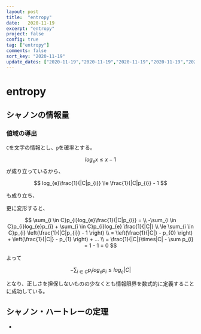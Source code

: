 ```yaml
---
layout: post
title:  "entropy"
date:   2020-11-19
excerpt: "entropy"
project: false
config: true
tag: ["entropy"]
comments: false
sort_key: "2020-11-19"
update_dates: ["2020-11-19","2020-11-19","2020-11-19","2020-11-19","2020-11-19"]
---
```


# entropy

## シャノンの情報量

### 値域の導出
`C`を文字の情報とし、`p`を確率とする。  

$$
{log}_{e}x \leq x-1
$$
が成り立っているから、

$$
log_{e}\frac{1}{|C|p_{i}} \le \frac{1}{|C|p_{i}} - 1
$$
  
も成り立ち、

更に変形すると、

$$
\sum_{i \in C}p_{i}log_{e}\frac{1}{|C|p_{i}} = \\
-\sum_{i \in C}p_{i}log_{e}p_{i} + \sum_{i \in C}p_{i}log_{e} \frac{1}{|C|} \\
\le \sum_{i \in C}p_{i} \left(\frac{1}{|C|p_{i}} - 1 \right) \\
= \left(\frac{1}{|C|} - p_{0} \right) + \left(\frac{1}{|C|} - p_{1} \right) + ... \\
= \frac{1}{|C|}\times|C| - \sum p_{i} = 1 - 1 = 0
$$

よって

$$
-\sum_{i \in C}p_{i}log_{e}p_{i} \le log_{e} |C|
$$

となり、正しさを担保しないものの少なくとも情報限界を数式的に定義することに成功している。

## シャノン・ハートレーの定理
 - 
